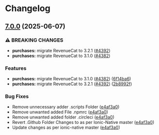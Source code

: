 # Changelog

## [7.0.0](https://github.com/danielsogl/awesome-cordova-plugins/compare/purchases-v6.16.0...purchases-v7.0.0) (2025-06-07)


### ⚠ BREAKING CHANGES

* **purchases:** migrate RevenueCat to 3.2.1 ([#4392](https://github.com/danielsogl/awesome-cordova-plugins/issues/4392))
* **purchases:** migrate RevenueCat to 3.1.0 ([#4382](https://github.com/danielsogl/awesome-cordova-plugins/issues/4382))

### Features

* **purchases:** migrate RevenueCat to 3.1.0 ([#4382](https://github.com/danielsogl/awesome-cordova-plugins/issues/4382)) ([6f14ba6](https://github.com/danielsogl/awesome-cordova-plugins/commit/6f14ba603189b342cb595e6d33c307d29e9bf638))
* **purchases:** migrate RevenueCat to 3.2.1 ([#4392](https://github.com/danielsogl/awesome-cordova-plugins/issues/4392)) ([2b8992f](https://github.com/danielsogl/awesome-cordova-plugins/commit/2b8992faf3174ff9a05891a09576361235bf8734))


### Bug Fixes

* Remove unnecessary adder .scripts Folder ([e4af3a0](https://github.com/danielsogl/awesome-cordova-plugins/commit/e4af3a0390e4e1504af0ec6e6bdda8d1b6c84eb6))
* Remove unwanted added File .npmrc ([e4af3a0](https://github.com/danielsogl/awesome-cordova-plugins/commit/e4af3a0390e4e1504af0ec6e6bdda8d1b6c84eb6))
* Remove unwanted added folder .circleci ([e4af3a0](https://github.com/danielsogl/awesome-cordova-plugins/commit/e4af3a0390e4e1504af0ec6e6bdda8d1b6c84eb6))
* Revert .Github Folder Changes to as per Ionic-Native master ([e4af3a0](https://github.com/danielsogl/awesome-cordova-plugins/commit/e4af3a0390e4e1504af0ec6e6bdda8d1b6c84eb6))
* Update changes as per ionic-native master ([e4af3a0](https://github.com/danielsogl/awesome-cordova-plugins/commit/e4af3a0390e4e1504af0ec6e6bdda8d1b6c84eb6))
